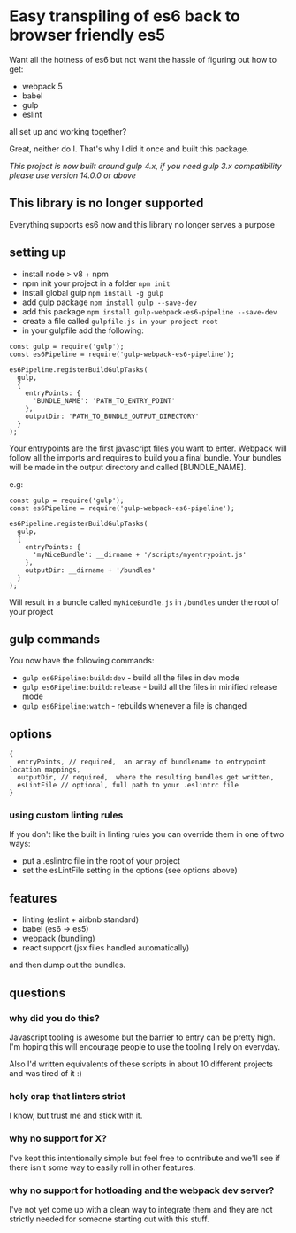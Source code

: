 # Easy transpiling of es6 back to browser friendly es5

Want all the hotness of es6 but not want the hassle of figuring out how to get:

- webpack 5
- babel
- gulp
- eslint

all set up and working together?

Great, neither do I. That's why I did it once and built this package.

_This project is now built around gulp 4.x, if you need gulp 3.x compatibility please use version 14.0.0 or above_

## This library is no longer supported

Everything supports es6 now and this library no longer serves a purpose

## setting up

- install node > v8 + npm
- npm init your project in a folder `npm init`
- install global gulp `npm install -g gulp`
- add gulp package `npm install gulp --save-dev`
- add this package `npm install gulp-webpack-es6-pipeline --save-dev`
- create a file called `gulpfile.js in your project root`
- in your gulpfile add the following:

```
const gulp = require('gulp');
const es6Pipeline = require('gulp-webpack-es6-pipeline');

es6Pipeline.registerBuildGulpTasks(
  gulp,
  {
    entryPoints: {
      'BUNDLE_NAME': 'PATH_TO_ENTRY_POINT'
    },
    outputDir: 'PATH_TO_BUNDLE_OUTPUT_DIRECTORY'
  }
);

```

Your entrypoints are the first javascript files you want to enter. Webpack will
follow all the imports and requires to build you a final bundle.
Your bundles will be made in the output directory and called [BUNDLE_NAME].

e.g:

```
const gulp = require('gulp');
const es6Pipeline = require('gulp-webpack-es6-pipeline');

es6Pipeline.registerBuildGulpTasks(
  gulp,
  {
    entryPoints: {
      'myNiceBundle': __dirname + '/scripts/myentrypoint.js'
    },
    outputDir: __dirname + '/bundles'
  }
);
```

Will result in a bundle called `myNiceBundle.js` in `/bundles` under the root of your project

## gulp commands

You now have the following commands:

- `gulp es6Pipeline:build:dev` - build all the files in dev mode
- `gulp es6Pipeline:build:release` - build all the files in minified release mode
- `gulp es6Pipeline:watch` - rebuilds whenever a file is changed

## options

```
{
  entryPoints, // required,  an array of bundlename to entrypoint location mappings,
  outputDir, // required,  where the resulting bundles get written,
  esLintFile // optional, full path to your .eslintrc file
}
```

### using custom linting rules

If you don't like the built in linting rules you can override them in one of two ways:

- put a .eslintrc file in the root of your project
- set the esLintFile setting in the options (see options above)

## features

- linting (eslint + airbnb standard)
- babel (es6 -> es5)
- webpack (bundling)
- react support (jsx files handled automatically)

and then dump out the bundles.

## questions

### why did you do this?

Javascript tooling is awesome but the barrier to entry can be pretty high.
I'm hoping this will encourage people to use the tooling I rely on everyday.

Also I'd written equivalents of these scripts in about 10 different projects
and was tired of it :)

### holy crap that linters strict

I know, but trust me and stick with it.

### why no support for X?

I've kept this intentionally simple but feel free to contribute and we'll see if
there isn't some way to easily roll in other features.

### why no support for hotloading and the webpack dev server?

I've not yet come up with a clean way to integrate them and they are not strictly
needed for someone starting out with this stuff.
